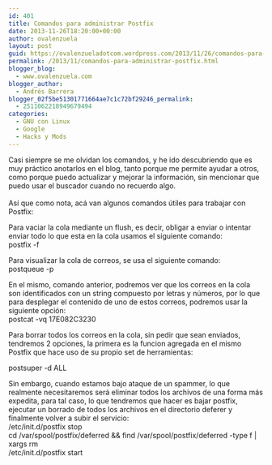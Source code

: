 ```yaml
---
id: 401
title: Comandos para administrar Postfix
date: 2013-11-26T18:20:00+00:00
author: ovalenzuela
layout: post
guid: https://ovalenzueladotcom.wordpress.com/2013/11/26/comandos-para-administrar-postfix
permalink: /2013/11/comandos-para-administrar-postfix.html
blogger_blog:
  - www.ovalenzuela.com
blogger_author:
  - Andrés Barrera
blogger_02f5be51301771664ae7c1c72bf29246_permalink:
  - 2511062218949679494
categories:
  - GNU con Linux
  - Google
  - Hacks y Mods
---
```

Casi siempre se me olvidan los comandos, y he ido descubriendo que es muy práctico anotarlos en el blog, tanto porque me permite ayudar a otros, como porque puedo actualizar y mejorar la información, sin mencionar que puedo usar el buscador cuando no recuerdo algo.  
<a name='more'></a>  
Así que como nota, acá van algunos comandos útiles para trabajar con Postfix:

Para vaciar la cola mediante un flush, es decir, obligar a enviar o intentar enviar todo lo que esta en la cola usamos el siguiente comando:  
postfix -f

Para visualizar la cola de correos, se usa el siguiente comando:  
postqueue -p

En el mismo, comando anterior, podremos ver que los correos en la cola son identificados con un string compuesto por letras y números, por lo que para desplegar el contenido de uno de estos correos, podremos usar la siguiente opción:  
postcat -vq 17E082C3230

Para borrar todos los correos en la cola, sin pedir que sean enviados, tendremos 2 opciones, la primera es la funcion agregada en el mismo Postfix que hace uso de su propio set de herramientas:

postsuper -d ALL

Sin embargo, cuando estamos bajo ataque de un spammer, lo que realmente necesitaremos será eliminar todos los archivos de una forma más expedita, para tal caso, lo que tendremos que hacer es bajar postfix, ejecutar un borrado de todos los archivos en el directorio deferer y finalmente volver a subir el servicio:  
/etc/init.d/postfix stop  
cd /var/spool/postfix/deferred && find /var/spool/postfix/deferred -type f | xargs rm  
/etc/init.d/postfix start